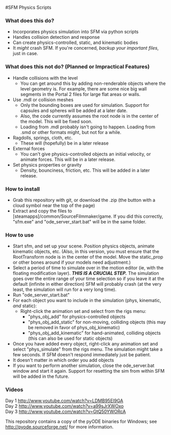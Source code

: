 #SFM Physics Scripts
### What does this do?
* Incorporates physics simulation into SFM via python scripts
* Handles collision detection and response
* Can create physics-controlled, static, and kinematic bodies
* It *might* crash SFM. If you're concerned, *backup your important files*, just in case.

### What does this not do? (Planned or Impractical Features)
* Handle collisions with the level
    * You can get around this by adding non-renderable objects where the level geometry is.
      For example, there are some nice big wall segments in the Portal 2 files for large flat areas or walls.
* Use .mdl or collision meshes
    * Only the bounding boxes are used for simulation. Support for capsules and spheres will be added at a later date.
    * Also, the code currently assumes the root node is in the center of the model. This will be fixed soon.
    * Loading from .mdl probably isn't going to happen. Loading from .smd or other formats might, but not for a while.
* Ragdolls, springs, cloth, etc.
    * These will (hopefully) be in a later release
* External forces
    * You can't give physics-controlled objects an initial velocity, or animate forces. This will be in a later release.
* Set physics properties or gravity
    * Density, bounciness, friction, etc. This will be added in a later release.

### How to install
* Grab this repository with git, or download the .zip (the button with a cloud symbol near the top of the page)
* Extract and copy the files to [steamapps]/common/SourceFilmmaker/game. If you did this correctly,
  "sfm.exe" and "ode_server_start.bat" will be in the same folder.

### How to use
* Start sfm, and set up your scene. Position physics objects, animate kinematic objects, etc. (Also, in this version,
  you must ensure that the RootTransform node is in the center of the model. Move the static_prop or other bones around
  if your models need adjustment.)
* Select a period of time to simulate over in the motion editor (ie, with the floating modification layer).
  ***THIS IS A CRUCIAL STEP.*** The simulation goes over the entire range of your time selection so if you leave it
  at the default (infinite in either direction) SFM will probably crash (at the very least, the simulation will run for a very long time).
* Run "ode_server_start.bat"
* For each object you want to include in the simulation (phys, kinematic, *and* static):
    - Right-click the animation set and select from the rigs menu:
        * "phys_obj_add" for physics-controlled objects
        * "phys_obj_add_static" for non-moving, colliding objects (this may be removed in favor of phys_obj_kinematic)
        * "phys_obj_add_kinematic" for hand-animated, colliding objects (this can also be used for static objects)
* Once you have added every object, right-click any animation set and select "phys_simulate" from the rigs menu.
  The simulation might take a few seconds. If SFM doesn't respond immediately just be patient.
* It doesn't matter in which order you add objects
* If you want to perform another simulation, close the ode_server.bat window and start it again.
  Support for resetting the sim from within SFM will be added in the future.

### Videos
Day 1 http://www.youtube.com/watch?v=LDMB95El9GA  
Day 2 http://www.youtube.com/watch?v=a99sJrXWOxo  
Day 3 http://www.youtube.com/watch?v=GtQ50YWORcA

This repository contains a copy of the pyODE binaries for Windows; see http://pyode.sourceforge.net/ for more information.
